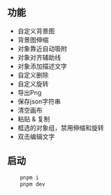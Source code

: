 ## 功能

- 自定义背景图
- 背景图伸缩
- 对象靠近自动吸附
- 对象对齐辅助线
- 对象添加描述文字
- 自定义删除
- 自定义旋转
- 导出Png
- 保存json字符串
- 清空画布
- 粘贴 & 复制
- 框选的对象组，禁用伸缩和旋转
- 双击编辑文字

## 启动

```js
    pnpm i
    pnpm dev
```